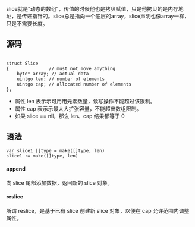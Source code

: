 slice就是“动态的数组”，传值的时候他也是拷贝赋值，只是他拷贝的是内存地址，是传递指针的。slice总是指向一个底层的array，slice声明也像array一样，只是不需要长度。

## 源码

```

struct Slice
{ 				// must not move anything
	byte* array; // actual data
	uintgo len; // number of elements
	uintgo cap; // allocated number of elements
};

```

- 属性 len 表⽰示可⽤用元素数量，读写操作不能超过该限制。
- 属性 cap 表⽰示最⼤大扩张容量，不能超出数组限制。
- 如果 slice == nil，那么 len、cap 结果都等于 0



## 语法

```
var slice1 []type = make([]type, len)
slice1 := make([]type, len)
```

#### append

向 slice 尾部添加数据，返回新的 slice 对象。

#### reslice

所谓 reslice，是基于已有 slice 创建新 slice 对象，以便在 cap 允许范围内调整属性。

